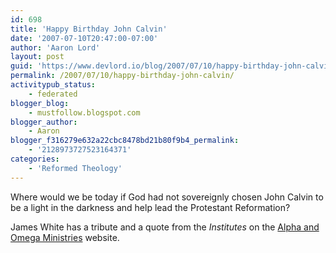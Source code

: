 ```yaml
---
id: 698
title: 'Happy Birthday John Calvin'
date: '2007-07-10T20:47:00-07:00'
author: 'Aaron Lord'
layout: post
guid: 'https://www.devlord.io/blog/2007/07/10/happy-birthday-john-calvin/'
permalink: /2007/07/10/happy-birthday-john-calvin/
activitypub_status:
    - federated
blogger_blog:
    - mustfollow.blogspot.com
blogger_author:
    - Aaron
blogger_f316279e632a22cbc8478bd21b80f9b4_permalink:
    - '2128973727523164371'
categories:
    - 'Reformed Theology'
---
```


Where would we be today if God had not sovereignly chosen John Calvin to be a light in the darkness and help lead the Protestant Reformation?

James White has a tribute and a quote from the <i>Institutes</i> on the <a href="http://www.aomin.org/index.php?itemid=2097">Alpha and Omega Ministries</a> website.